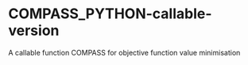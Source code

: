 # COMPASS_PYTHON-callable-version
A callable function COMPASS for objective function value minimisation 
